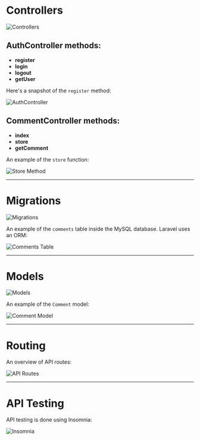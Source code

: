 # Controllers

![Controllers](https://github.com/ECH-CHADLI/laravelApiCities/assets/118133139/dc7bc8c9-6b82-4fa1-8c2d-5fcafb248023)

## AuthController methods:

- **register**
- **login**
- **logout**
- **getUser**

Here's a snapshot of the `register` method:

![AuthController](https://github.com/ECH-CHADLI/laravelApiCities/assets/118133139/6242afb4-da74-4b3e-a6e2-458f13b5d100)

## CommentController methods:

- **index**
- **store**
- **getComment**

An example of the `store` function:

![Store Method](https://github.com/ECH-CHADLI/laravelApiCities/assets/118133139/fc42d2a1-2330-4f1e-b797-a557c8381b16)

---

# Migrations

![Migrations](https://github.com/ECH-CHADLI/laravelApiCities/assets/118133139/66944d0f-2d1a-4591-90ca-aaabbda0d10d)

An example of the `comments` table inside the MySQL database. Laravel uses an ORM:

![Comments Table](https://github.com/ECH-CHADLI/laravelApiCities/assets/118133139/723a0cff-5a7f-4fd4-9673-c752bce116a1)

---

# Models

![Models](https://github.com/ECH-CHADLI/laravelApiCities/assets/118133139/acdd25b0-76d2-4c8a-9fef-6bcd60211520)

An example of the `Comment` model:

![Comment Model](https://github.com/ECH-CHADLI/laravelApiCities/assets/118133139/34bd4cc5-adf2-479d-a816-ac469e943e05)

---

# Routing

An overview of API routes:

![API Routes](https://github.com/ECH-CHADLI/laravelApiCities/assets/118133139/bd4ca5da-0b40-422c-9f6b-634fe3bb54fc)

---

# API Testing

API testing is done using Insomnia:

![Insomnia](https://github.com/ECH-CHADLI/laravelApiCities/assets/118133139/fc1a565c-6769-4232-9cc5-cccb23304d2c)
